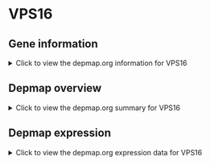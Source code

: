 <h1>VPS16</h1>

<h2>Gene information</h2>
<details>
  <summary>Click to view the depmap.org information for VPS16</summary>
  <iframe src="https://depmap.org/portal/gene/VPS16?tab=about" style="border:none;width:100%;height:800px"></iframe>
</details>

<h2>Depmap overview</h2>
<details>
  <summary>Click to view the depmap.org summary for VPS16</summary>
  <iframe src="https://depmap.org/portal/gene/VPS16?tab=overview" style="border:none;width:100%;height:800px"></iframe>
</details>

<h2>Depmap expression</h2>
<details>
  <summary>Click to view the depmap.org expression data for VPS16</summary>
  <iframe src="https://depmap.org/portal/gene/VPS16?tab=characterization" style="border:none;width:100%;height:800px"></iframe>
</details>


<!--
<h2>Reactome Pathway diagram</h2>
PNAME
-->


